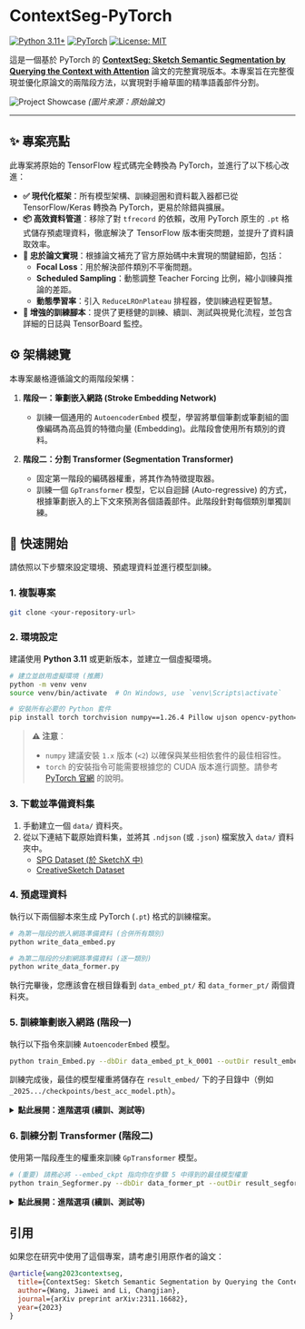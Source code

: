 # ContextSeg-PyTorch

[![Python 3.11+](https://img.shields.io/badge/Python-3.11+-blue.svg)](https://www.python.org/downloads/)
[![PyTorch](https://img.shields.io/badge/PyTorch-%23EE4C2C.svg?style=flat&logo=PyTorch&logoColor=white)](https://pytorch.org/)
[![License: MIT](https://img.shields.io/badge/License-MIT-yellow.svg)](https://opensource.org/licenses/MIT)

這是一個基於 PyTorch 的 **[ContextSeg: Sketch Semantic Segmentation by Querying the Context with Attention](https://arxiv.org/abs/2311.16682)** 論文的完整實現版本。本專案旨在完整復現並優化原論文的兩階段方法，以實現對手繪草圖的精準語義部件分割。

![Project Showcase](https://enigma-li.github.io/projects/contextSeg/images/teaser.png)
_(圖片來源：原始論文)_

---

## ✨ 專案亮點

此專案將原始的 TensorFlow 程式碼完全轉換為 PyTorch，並進行了以下核心改進：

- **✅ 現代化框架**：所有模型架構、訓練迴圈和資料載入器都已從 TensorFlow/Keras 轉換為 PyTorch，更易於除錯與擴展。
- **📦 高效資料管道**：移除了對 `tfrecord` 的依賴，改用 PyTorch 原生的 `.pt` 格式儲存預處理資料，徹底解決了 TensorFlow 版本衝突問題，並提升了資料讀取效率。
- **📝 忠於論文實現**：根據論文補充了官方原始碼中未實現的關鍵細節，包括：
  - **Focal Loss**：用於解決部件類別不平衡問題。
  - **Scheduled Sampling**：動態調整 Teacher Forcing 比例，縮小訓練與推論的差距。
  - **動態學習率**：引入 `ReduceLROnPlateau` 排程器，使訓練過程更智慧。
- **🔧 增強的訓練腳本**：提供了更穩健的訓練、續訓、測試與視覺化流程，並包含詳細的日誌與 TensorBoard 監控。

## ⚙️ 架構總覽

本專案嚴格遵循論文的兩階段架構：

1.  **階段一：筆劃嵌入網路 (Stroke Embedding Network)**

    - 訓練一個通用的 `AutoencoderEmbed` 模型，學習將單個筆劃或筆劃組的圖像編碼為高品質的特徵向量 (Embedding)。此階段會使用所有類別的資料。

2.  **階段二：分割 Transformer (Segmentation Transformer)**
    - 固定第一階段的編碼器權重，將其作為特徵提取器。
    - 訓練一個 `GpTransformer` 模型，它以自迴歸 (Auto-regressive) 的方式，根據筆劃嵌入的上下文來預測各個語義部件。此階段針對每個類別單獨訓練。

## 🚀 快速開始

請依照以下步驟來設定環境、預處理資料並進行模型訓練。

### 1. 複製專案

```bash
git clone <your-repository-url>
```

### 2. 環境設定

建議使用 **Python 3.11** 或更新版本，並建立一個虛擬環境。

```bash
# 建立並啟用虛擬環境 (推薦)
python -m venv venv
source venv/bin/activate  # On Windows, use `venv\Scripts\activate`

# 安裝所有必要的 Python 套件
pip install torch torchvision numpy==1.26.4 Pillow ujson opencv-python==4.8.1.78 tensorboard albumentations tqdm GeodisTK
```

> **⚠️ 注意**：
>
> - `numpy` 建議安裝 `1.x` 版本 (`<2`) 以確保與某些相依套件的最佳相容性。
> - `torch` 的安裝指令可能需要根據您的 CUDA 版本進行調整。請參考 [PyTorch 官網](https://pytorch.org/get-started/locally/) 的說明。

### 3. 下載並準備資料集

1.  手動建立一個 `data/` 資料夾。
2.  從以下連結下載原始資料集，並將其 `.ndjson` (或 `.json`) 檔案放入 `data/` 資料夾中。
    - [SPG Dataset (於 SketchX 中)](https://github.com/KeLi-SketchX/SketchX-PRIS-Dataset)
    - [CreativeSketch Dataset](https://songweige.github.io/projects/creative_sketech_generation/gallery_creatures.html)

### 4. 預處理資料

執行以下兩個腳本來生成 PyTorch (`.pt`) 格式的訓練檔案。

```bash
# 為第一階段的嵌入網路準備資料 (合併所有類別)
python write_data_embed.py

# 為第二階段的分割網路準備資料 (逐一類別)
python write_data_former.py
```

執行完畢後，您應該會在根目錄看到 `data_embed_pt/` 和 `data_former_pt/` 兩個資料夾。

### 5. 訓練筆劃嵌入網路 (階段一)

執行以下指令來訓練 `AutoencoderEmbed` 模型。

```bash
python train_Embed.py --dbDir data_embed_pt_k_0001 --outDir result_embed --status train
```

訓練完成後，最佳的模型權重將儲存在 `result_embed/` 下的子目錄中（例如 `_2025.../checkpoints/best_acc_model.pth`）。

<details>
<summary><b>點此展開：進階選項 (續訓、測試等)</b></summary>

- **從 Checkpoint 恢復訓練**:
  ```bash
  python train_Embed.py --dbDir data_embed_pt_k_0001 --outDir result_embed --status train --ckpt path/to/your/checkpoint.pth --cnt
  ```
- **測試模型性能**:
  ```bash
  python train_Embed.py --status test --ckpt path/to/your/best_model.pth
  ```
- **生成視覺化重建圖**:
  ```bash
  python train_Embed.py --status vis --ckpt path/to/your/best_model.pth
  ```

</details>

### 6. 訓練分割 Transformer (階段二)

使用第一階段產生的權重來訓練 `GpTransformer` 模型。

```bash
# (重要) 請務必將 --embed_ckpt 指向你在步驟 5 中得到的最佳模型權重
python train_Segformer.py --dbDir data_former_pt --outDir result_segformer --status train --embed_ckpt result_embed/_.../checkpoints/best_acc_model.pth
```

<details>
<summary><b>點此展開：進階選項 (續訓、測試等)</b></summary>

- **從 Checkpoint 恢復訓練**:
  ```bash
  python train_Segformer.py --dbDir data_former_pt --outDir result_segformer --status train --embed_ckpt path/to/embed_model.pth --ckpt path/to/segformer_checkpoint.pth --cnt
  ```
- **測試模型性能**:
  ```bash
  python train_Segformer.py --status test --embed_ckpt path/to/embed_model.pth --ckpt path/to/your/best_segformer_model.pth
  ```

</details>

## 引用

如果您在研究中使用了這個專案，請考慮引用原作者的論文：

```bibtex
@article{wang2023contextseg,
  title={ContextSeg: Sketch Semantic Segmentation by Querying the Context with Attention},
  author={Wang, Jiawei and Li, Changjian},
  journal={arXiv preprint arXiv:2311.16682},
  year={2023}
}
```
